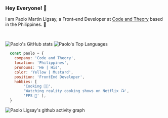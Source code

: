 ### Hey Everyone! 🤙
I am Paolo Martin Ligsay, a Front-end Developer at [Code and Theory][c&t] based in the Philippines. 👋

<br>

![Paolo's GitHub stats][githubStats]
![Paolo's Top Languages][topLang]
```js
  const paolo = {
    company: 'Code and Theory',
    location: 'Philippines',
    pronouns: 'He | His',
    color: 'Yellow | Mustard',
    position: 'FrontEnd Developer',
    hobbies: [
        'Cooking 👨‍🍳', 
        'Watching reality cooking shows on Netflix 📺', 
        'FPS 🔫' ],
  }
```

![Paolo Ligsay's github activity graph][githubActivity]

<!-- ![GitHub Streak](https://github-readme-streak-stats.herokuapp.com/?user=paoloLigsay&theme=react&hide_border=true&date_format=M%20j%5B%2C%20Y%5D) -->

[c&t]: https://www.codeandtheory.com/
[githubStats]: https://github-readme-stats.vercel.app/api?username=paoloLigsay&theme=react&show_icons=true&count_private=true&hide_title=true&hide_border=true&icon_color=8F5ADB&title_color=8F5ADB
[topLang]: https://github-readme-stats.vercel.app/api/top-langs/?username=paoloLigsay&layout=default&theme=react&hide=html&hide_border=true&card_width=350&langs_count=2&custom_title=Most%20Used%20Languages&title_color=fff
[githubActivity]: https://activity-graph.herokuapp.com/graph?username=paoloLigsay&theme=dracula
